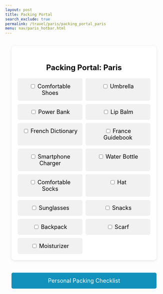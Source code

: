 ```yaml
---
layout: post 
title: Packing Portal
search_exclude: true
permalink: /travel/paris/packing_portal_paris
menu: nav/paris_hotbar.html
---
```


<body>
    <div class="container">
        <!-- Main Content -->
        <div class="main">
            <h1>Packing Portal: Paris</h1>
            <div class="packing-items">
                <div class="packing-item">
                    <input type="checkbox" id="packing-item-1" onclick="handleCheckboxClick(this, 'Comfortable Shoes')">
                    <label for="packing-item-1">Comfortable Shoes</label><br>
                </div>
                <div class="packing-item">
                    <input type="checkbox" id="packing-item-2" onclick="handleCheckboxClick(this, 'Umbrella')">
                    <label for="packing-item-2">Umbrella</label><br>
                </div>
                <div class="packing-item">
                    <input type="checkbox" id="packing-item-3" onclick="handleCheckboxClick(this, 'Power Bank')">
                    <label for="packing-item-3">Power Bank</label><br>
                </div>
                <div class="packing-item">
                    <input type="checkbox" id="packing-item-4" onclick="handleCheckboxClick(this, 'Lip Balm')">
                    <label for="packing-item-4">Lip Balm</label><br>
                </div>
                <div class="packing-item">
                    <input type="checkbox" id="packing-item-5" onclick="handleCheckboxClick(this, 'French Dictionary')">
                    <label for="packing-item-5">French Dictionary</label><br>
                </div>
                <div class="packing-item">
                    <input type="checkbox" id="packing-item-6" onclick="handleCheckboxClick(this, 'France Guidebook')">
                    <label for="packing-item-6">France Guidebook</label><br>
                </div>
                <div class="packing-item">
                    <input type="checkbox" id="packing-item-7" onclick="handleCheckboxClick(this, 'Smartphone Charger')">
                    <label for="packing-item-7">Smartphone Charger</label><br>
                </div>
                <div class="packing-item">
                    <input type="checkbox" id="packing-item-8" onclick="handleCheckboxClick(this, 'Water Bottle')">
                    <label for="packing-item-8">Water Bottle</label><br>
                </div>
                <div class="packing-item">
                    <input type="checkbox" id="packing-item-9" onclick="handleCheckboxClick(this, 'Comfortable Socks')">
                    <label for="packing-item-9">Comfortable Socks</label><br>
                </div>
                <div class="packing-item">
                    <input type="checkbox" id="packing-item-10" onclick="handleCheckboxClick(this, 'Hat')">
                    <label for="packing-item-10">Hat</label><br>
                </div>
                <div class="packing-item">
                    <input type="checkbox" id="packing-item-11" onclick="handleCheckboxClick(this, 'Sunglasses')">
                    <label for="packing-item-11">Sunglasses</label><br>
                </div>
                <div class="packing-item">
                    <input type="checkbox" id="packing-item-12" onclick="handleCheckboxClick(this, 'Snacks')">
                    <label for="packing-item-12">Snacks</label><br>
                </div>
                <div class="packing-item">
                    <input type="checkbox" id="packing-item-13" onclick="handleCheckboxClick(this, 'Backpack')">
                    <label for="packing-item-12">Backpack</label><br>
                </div>
                <div class="packing-item">
                    <input type="checkbox" id="packing-item-14" onclick="handleCheckboxClick(this, 'Scarf')">
                    <label for="packing-item-12">Scarf</label><br>
                </div>
                <div class="packing-item">
                    <input type="checkbox" id="packing-item-15" onclick="handleCheckboxClick(this, 'Moisturizer')">
                    <label for="packing-item-12">Moisturizer</label><br>
                </div>
            </div>
        </div>
        <div class="button_container">
        <a href="{{ site.baseurl }}/travel/paris/packing_checklist_paris" id="packing_items_button" class="button">Personal Packing Checklist</a>
        </div>
    </div>
    <div id="weather-cards" class="weather-container">
    </div>  
</body>


<script>

// code for weather api

async function fetchWeatherData() {

    try {

        // fetch weather data for Paris using its latitude and longitude
        const response = await fetch('http://127.0.0.1:8101/api/weather?lat=48.8566&lon=2.3522');


        // check if response is ok
        if (!response.ok) {
            throw new Error(`HTTP error! status: ${response.status}`);
        }

        // convert the response to JSON
        const weatherData = await response.json();

        // displaying the weather info

        displayWeatherInfo(weatherData);
    } catch (error) {
        console.error('Error fetching weather data:', error);
    }
};

function displayWeatherInfo(weather) {
    const container = document.getElementById('weather-cards');

    // create a card to display weather info
    const card = document.createElement('div');
    card.className = 'weather-card';

    const location = document.createElement('h3');
    location.textContent = `Location: Paris`;
    card.appendChild(location);

    const temperature = document.createElement('p');
    temperature.textContent = `Temperature: ${weather.temp}°C (${1.8 * (weather.temp) + 32}°F)`;
    card.appendChild(temperature);

    const min_temp = document.createElement('p');
    min_temp.textContent = `Minimum Temperature: ${weather.min_temp}°C (${1.8 * (weather.min_temp) + 32}°F)`;
    card.appendChild(min_temp);

    const max_temp = document.createElement('p');
    max_temp.textContent = `Maximum Temperature: ${weather.max_temp}°C (${1.8 * (weather.max_temp) + 32}°F)`;
    card.appendChild(max_temp);

    const humidity = document.createElement('p');
    humidity.textContent = `Humidity: ${weather.humidity}%`;
    card.appendChild(humidity);

    const wind_speed = document.createElement('p');
    wind_speed.textContent = `Wind Speed: ${weather.wind_speed} km/h`;
    card.appendChild(wind_speed);

    const feels_like = document.createElement('p');
    feels_like.textContent = `Feels Like: ${weather.feels_like}°C (${1.8 * (weather.feels_like) + 32}°F)`;
    card.appendChild(feels_like);

    const suggestion = document.createElement('h3');

    if ((1.8 * (weather.temp) + 32) < 45) {
        suggestion.textContent = `Wow! It's ${1.8 * (weather.temp) + 32}°F. That's pretty cold! You should wear heavier clothes, such as a jacket, pants, hoodies, etc.`;
    } else if ((1.8 * (weather.temp) + 32) >= 45 && (1.8 * (weather.temp) + 32) < 60) {
        suggestion.textContent = `It's ${1.8 * (weather.temp) + 32}°F. It's not extremely cold, but your should consider wearing heavier clothing, such as pants, hoodies, and long sleeve shirts.`;
    } else if ((1.8 * (weather.temp) + 32) >= 60 && (1.8 * (weather.temp) + 32) < 80) {
        suggestion.textContent = `It's ${1.8 * (weather.temp) + 32}°F. It's getting warmer, so you can wear lighter clothing such as shorts and t-shirts.`;
    } else if ((1.8 * (weather.temp) + 32) >= 80) {
        suggestion.textContent = `Wow! It's ${1.8 * (weather.temp) + 32}°F. That's pretty hot! You should wear lighter clothing such as shorts and t-shirts.`;
    }

    card.appendChild(suggestion);
    

    // Add the card to the container
    container.appendChild(card);
}

// call the function to fetch and display weather data
fetchWeatherData();

</script>


<script type="module">

import {
    pythonURI,
    fetchOptions,
} from "{{ site.baseurl }}/assets/js/api/config.js";


async function postPackingChecklist(itemText) {
    console.log("post test:", itemText);
    const postData = {
        user: "toby",
        item: itemText
    };
    
    try {
        const response = await fetch(`${pythonURI}/api/packing_checklists`, {
            method: 'POST',
            headers: {
                'Content-Type': 'application/json'
            },
            body: JSON.stringify(postData)
        });

        if (!response.ok) {
            throw new Error('Failed to add item: ' + response.statusText);
        }

        const data = await response.json();
        console.log('Item added:', data);
        return data;
    } catch (error) {
        console.error('Error adding item:', error);
        alert('Error adding item: ' + error.message);
    }
}

window.handleCheckboxClick = async function handleCheckboxClick(checkbox, itemText) {
    await postPackingChecklist(itemText);
};


</script>



<style>

.container {
    display: flex;
    flex-direction: column; 
    width: 100%;
    max-width: 1200px;
    margin: 0;
    padding: 20px;
    box-sizing: border-box;
}

.content-wrapper {
    display: flex;
    flex: 3 1 600px;
    gap: 20px;
}

.main {
    background: #fff;
    padding: 20px;
    border-radius: 10px;
    box-shadow: 0px 2px 8px rgba(0, 0, 0, 0.1);
    box-sizing: border-box;
    width: 100%; 
    margin-bottom: 20px; 
}

.main h1 {
    text-align: center;
    margin-bottom: 20px;
    font-size: 24px;
    color: black;
}

.packing-items {
    display: grid;
    grid-template-columns: repeat(auto-fit, minmax(150px, 1fr));
    gap: 10px;
}

.packing-item {
    padding: 15px;
    background: #f1f1f1;
    border-radius: 5px;
    text-align: center;
    font-size: 18px;
    color: black;
}

#weather-container {
    max-width: 1200px;
    margin: 50px auto;
    padding: 20px;
    background-size: cover;
    background-position: center;
    background-repeat: no-repeat;
    border-radius: 10px;
    box-shadow: 0 4px 8px rgba(0, 0, 0, 0.3);
    color: #fff;
}

.weather-card {
    border: 1px solid #fff;
    border-radius: 8px;
    padding: 20px;
    margin: 20px 0;
    background-color: rgba(22, 207, 244, 0.75);
    color: #fff;
    text-align: left;
}

.weather-card h2 {
    font-size: 2em;
    margin-bottom: 10px;
    color: #ffe08a;
}

.weather-card p {
    font-size: 1.2em;
    margin: 5px 0;
    line-height: 1.6;
}

.weather-card strong {
    font-weight: bold;
    color: #ffd700;
}

.button_container {
    width: 100%; 
    margin-top: 20px; 
}

#packing_items_button {
    display: block;
    width: 100%;
    padding: 15px;
    background-color:rgb(17, 145, 187); /* Light blue color */
    color: white !important; /* Ensure text color is white */
    font-size: 18px;
    text-align: center;
    text-decoration: none;
    border-radius: 5px;
    box-sizing: border-box; 
}

#packing_items_button:hover {
    background-color:rgba(17, 144, 187, 0.68); /* Slightly darker light blue when hovered */
    transform: scale(1.05);
}


</style>